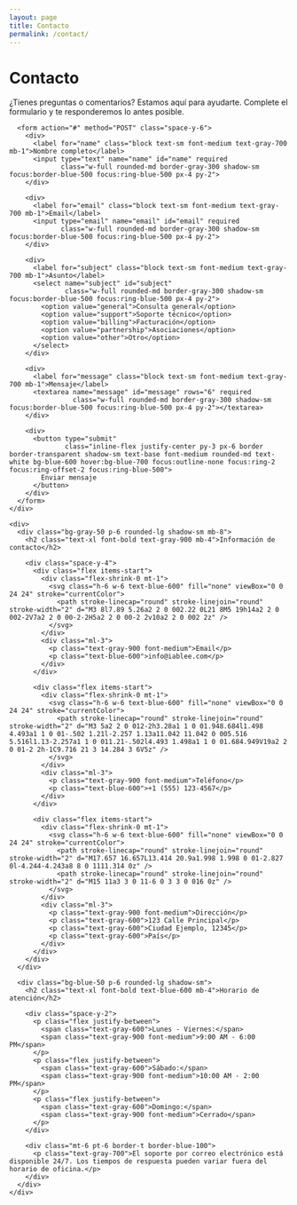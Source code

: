 ```yaml
---
layout: page
title: Contacto
permalink: /contact/
---
```


<div class="max-w-4xl mx-auto">
  <h1 class="text-4xl font-bold text-gray-900 mb-6">Contacto</h1>
  
  <div class="grid md:grid-cols-2 gap-12">
    <div>
      <p class="text-lg text-gray-600 mb-6">¿Tienes preguntas o comentarios? Estamos aquí para ayudarte. Complete el formulario y te responderemos lo antes posible.</p>
      
      <form action="#" method="POST" class="space-y-6">
        <div>
          <label for="name" class="block text-sm font-medium text-gray-700 mb-1">Nombre completo</label>
          <input type="text" name="name" id="name" required 
                 class="w-full rounded-md border-gray-300 shadow-sm focus:border-blue-500 focus:ring-blue-500 px-4 py-2">
        </div>
        
        <div>
          <label for="email" class="block text-sm font-medium text-gray-700 mb-1">Email</label>
          <input type="email" name="email" id="email" required 
                 class="w-full rounded-md border-gray-300 shadow-sm focus:border-blue-500 focus:ring-blue-500 px-4 py-2">
        </div>
        
        <div>
          <label for="subject" class="block text-sm font-medium text-gray-700 mb-1">Asunto</label>
          <select name="subject" id="subject" 
                  class="w-full rounded-md border-gray-300 shadow-sm focus:border-blue-500 focus:ring-blue-500 px-4 py-2">
            <option value="general">Consulta general</option>
            <option value="support">Soporte técnico</option>
            <option value="billing">Facturación</option>
            <option value="partnership">Asociaciones</option>
            <option value="other">Otro</option>
          </select>
        </div>
        
        <div>
          <label for="message" class="block text-sm font-medium text-gray-700 mb-1">Mensaje</label>
          <textarea name="message" id="message" rows="6" required 
                    class="w-full rounded-md border-gray-300 shadow-sm focus:border-blue-500 focus:ring-blue-500 px-4 py-2"></textarea>
        </div>
        
        <div>
          <button type="submit" 
                  class="inline-flex justify-center py-3 px-6 border border-transparent shadow-sm text-base font-medium rounded-md text-white bg-blue-600 hover:bg-blue-700 focus:outline-none focus:ring-2 focus:ring-offset-2 focus:ring-blue-500">
            Enviar mensaje
          </button>
        </div>
      </form>
    </div>
    
    <div>
      <div class="bg-gray-50 p-6 rounded-lg shadow-sm mb-8">
        <h2 class="text-xl font-bold text-gray-900 mb-4">Información de contacto</h2>
        
        <div class="space-y-4">
          <div class="flex items-start">
            <div class="flex-shrink-0 mt-1">
              <svg class="h-6 w-6 text-blue-600" fill="none" viewBox="0 0 24 24" stroke="currentColor">
                <path stroke-linecap="round" stroke-linejoin="round" stroke-width="2" d="M3 8l7.89 5.26a2 2 0 002.22 0L21 8M5 19h14a2 2 0 002-2V7a2 2 0 00-2-2H5a2 2 0 00-2 2v10a2 2 0 002 2z" />
              </svg>
            </div>
            <div class="ml-3">
              <p class="text-gray-900 font-medium">Email</p>
              <p class="text-blue-600">info@iablee.com</p>
            </div>
          </div>
          
          <div class="flex items-start">
            <div class="flex-shrink-0 mt-1">
              <svg class="h-6 w-6 text-blue-600" fill="none" viewBox="0 0 24 24" stroke="currentColor">
                <path stroke-linecap="round" stroke-linejoin="round" stroke-width="2" d="M3 5a2 2 0 012-2h3.28a1 1 0 01.948.684l1.498 4.493a1 1 0 01-.502 1.21l-2.257 1.13a11.042 11.042 0 005.516 5.516l1.13-2.257a1 1 0 011.21-.502l4.493 1.498a1 1 0 01.684.949V19a2 2 0 01-2 2h-1C9.716 21 3 14.284 3 6V5z" />
              </svg>
            </div>
            <div class="ml-3">
              <p class="text-gray-900 font-medium">Teléfono</p>
              <p class="text-blue-600">+1 (555) 123-4567</p>
            </div>
          </div>
          
          <div class="flex items-start">
            <div class="flex-shrink-0 mt-1">
              <svg class="h-6 w-6 text-blue-600" fill="none" viewBox="0 0 24 24" stroke="currentColor">
                <path stroke-linecap="round" stroke-linejoin="round" stroke-width="2" d="M17.657 16.657L13.414 20.9a1.998 1.998 0 01-2.827 0l-4.244-4.243a8 8 0 1111.314 0z" />
                <path stroke-linecap="round" stroke-linejoin="round" stroke-width="2" d="M15 11a3 3 0 11-6 0 3 3 0 016 0z" />
              </svg>
            </div>
            <div class="ml-3">
              <p class="text-gray-900 font-medium">Dirección</p>
              <p class="text-gray-600">123 Calle Principal</p>
              <p class="text-gray-600">Ciudad Ejemplo, 12345</p>
              <p class="text-gray-600">País</p>
            </div>
          </div>
        </div>
      </div>
      
      <div class="bg-blue-50 p-6 rounded-lg shadow-sm">
        <h2 class="text-xl font-bold text-blue-600 mb-4">Horario de atención</h2>
        
        <div class="space-y-2">
          <p class="flex justify-between">
            <span class="text-gray-600">Lunes - Viernes:</span>
            <span class="text-gray-900 font-medium">9:00 AM - 6:00 PM</span>
          </p>
          <p class="flex justify-between">
            <span class="text-gray-600">Sábado:</span>
            <span class="text-gray-900 font-medium">10:00 AM - 2:00 PM</span>
          </p>
          <p class="flex justify-between">
            <span class="text-gray-600">Domingo:</span>
            <span class="text-gray-900 font-medium">Cerrado</span>
          </p>
        </div>
        
        <div class="mt-6 pt-6 border-t border-blue-100">
          <p class="text-gray-700">El soporte por correo electrónico está disponible 24/7. Los tiempos de respuesta pueden variar fuera del horario de oficina.</p>
        </div>
      </div>
    </div>
  </div>
</div>